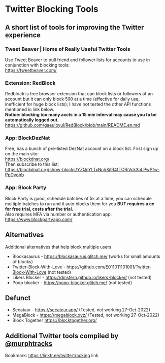 # Twitter Blocking Tools
## A short list of tools for improving the Twitter experience

### Tweet Beaver | Home of Really Useful Twitter Tools
Use Tweet Beaver to pull friend and follower lists for accounts to use in conjunction with blocking tools:  
https://tweetbeaver.com/

### Extension: RedBlock
Redblock is free browser extension that can block lists or followers of an account but it can only block 500 at a time (effective for daily use, inefficient for huge block lists); I have not tested the other API functions mentioned in link below.  
**Notice: blocking too many accts in a 15 min interval may cause you to be automatically logged out.**  
https://github.com/gaeulbyul/RedBlock/blob/main/README.en.md  
    
### App: BlockDezNat
Free, has a bunch of pre-listed DezNat account on a block list.
First sign up on the main site:  
https://blockdnat.org/  
Then subscribe to this list:  
https://blockdnat.org/show-blocks/YZQnYLTxNnhXjlR4fTORiVck3aLPwPfw-PpDvohb  
  
### App: Block Party 
Block Party is good, schedule batches of 5k at a time, you can schedule multiple batches to run and it auto blocks them for you **BUT requires a cc for free trial, costs after the trial.**  
Also requires MFA via number or authentication app.  
https://www.blockpartyapp.com/  
    
## Alternatives
Additional alternatives that help block multiple users  
- Blockasaurus - https://blockasaurus.glitch.me/ (works for small amounts of blocks)  
- Twitter-Block-With-Love - https://github.com/E011011101001/Twitter-Block-With-Love (not tested)  
- Likers Blocker - https://dmstern.github.io/likers-blocker/ (not tested)  
- Poop blocker - https://poop-blocker.glitch.me/ (not tested)  

## Defunct
- Secataur - https://secateur.app/ (Tested, not working 27-Oct-2022)  
- MegaBlock - https://megablock.xyz/ (Tested, not working 27-Oct-2022)  
- Block Together https://blocktogether.org/

## Additional Twitter tools compiled by [@murphtracks](https://twitter.com/murphtracks)
Bookmark: https://linktr.ee/twittertracking
link
